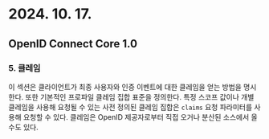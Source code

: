 # 2024. 10. 17.

## OpenID Connect Core 1.0

### 5. 클레임

이 섹션은 클라이언트가 최종 사용자와 인증 이벤트에 대한 클레임을 얻는 방법을 명시한다. 또한 기본적인 프로파일 클레임 집합 표준을 정의한다. 특정 스코프 값이나 개별 클레임을 사용해 요청될 수 있는 사전 정의된 클레임 집합은 `claims` 요청 파라미터를 사용해 요청할 수 있다. 클레임은 OpenID 제공자로부터 직접 오거나 분산된 소스에서 올 수도 있다.